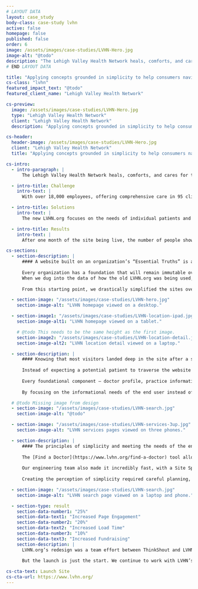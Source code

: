 ```yaml
---
# LAYOUT DATA
layout: case_study
body-class: case-study lvhn
active: false
homepage: false
published: false
order: 6
image: /assets/images/case-studies/LVHN-Hero.jpg
image-alt: "@todo"
description: "The Lehigh Valley Health Network heals, comforts, and cares for the communities of Eastern Pennsylvania. To realize its vision of providing superior care within its region, LVHN has to relate to each patient on an individual level, providing personalized services within the context of a vast organization."
# END LAYOUT DATA

title: "Applying concepts grounded in simplicity to help consumers navigate healthcare’s complexities."
cs-class: "lvhn"
featured_impact_text: "@todo"
featured_client_name: "Lehigh Valley Health Network"

cs-preview:
  image: /assets/images/case-studies/LVHN-Hero.jpg
  type: "Lehigh Valley Health Network"
  client: "Lehigh Valley Health Network"
  description: "Applying concepts grounded in simplicity to help consumers navigate healthcare’s complexities."

cs-header:
  header-image: /assets/images/case-studies/LVHN-Hero.jpg
  client: "Lehigh Valley Health Network"
  title: "Applying concepts grounded in simplicity to help consumers navigate healthcare’s complexities."

cs-intro:
  - intro-paragraph: |
      The Lehigh Valley Health Network heals, comforts, and cares for the communities of Eastern Pennsylvania. To realize its vision of providing superior care within its region, LVHN has to relate to each patient on an individual level, providing personalized services within the context of a vast organization.

  - intro-title: Challenge
    intro-text: |
      With over 18,000 employees, offering comprehensive care in 95 clinical specialties across eight campuses and dozens of other facilities, complemented by clinical research and education, LVHN’s complexities threatened to overwhelm the needs of its patients.

  - intro-title: Solutions
    intro-text: |
      The new LVHN.org focuses on the needs of individual patients and simplifies the basic experience of finding critical information. By layering the intricacies of healthcare over this base, each user journey is customized to their individual needs and interests.

  - intro-title: Results
    intro-text: |
      After one month of the site being live, the number of people showing intent to make an appointment (“click to call”) is double the number for the entire FY19 currently being reported.

cs-sections:
  - section-description: |
      #### A website built on an organization’s “Essential Truths” is a website built to last.
        
      Every organization has a foundation that will remain immutable over time. In the case of LVHN, it is that they will always have _facilities_ where _providers_ render _services_ to _patients_. This physical infrastructure dedicated to caring for patients will remain true for LVHN for decades, regardless of advances in technology, like “Video Visits”.
      When we dug into the data of how the old LVHN.org was being used, we found correspondence to how consumers used the site: the vast majority of site traffic was concentrated in areas related to finding a doctor, a location, or a service. Despite an information architecture that gave nearly equal weight to things like detailed information about conditions, wellness resources, and information about LVHN’s research and education initiatives, site visitors worked around most of the content provided to find what they needed: in-person healthcare.
        
      From this starting point, we drastically simplified the sites overarching information architecture and focused it on Doctors, Locations, and Services. 

  - section-image: "/assets/images/case-studies/LVHN-hero.jpg"
    section-image-alt: "LVHN homepage viewed on a desktop."

  - section-image1: "/assets/images/case-studies/LVHN-location-ipad.jpg"
    section-image-alt1: "LVHN homepage viewed on a tablet."

    # @todo This needs to be the same height as the first image.
    section-image2: "/assets/images/case-studies/LVHN-location-detail.jpg"
    section-image-alt2: "LVHN location detail viewed on a laptop."

  - section-description: |
      #### Knowing that most visitors landed deep in the site after a search rather than going through the home page, we designed every page to serve as a potential landing page, consolidating vital information related to the expressed interest of the user.
      
      Instead of expecting a potential patient to traverse the website from section to section, we brought all the information straight to the patient, wherever they happened to be.
      
      Every foundational component – doctor profile, practice information, location detail, or overview of a service – layers in the other components right where the user lands. If the starting point is [a service page about cancer surgery](https://www.lvhn.org/medical-services/cancer-surgery), the doctors who provide that service and the locations the service is offered are front and center. If instead, the user lands on [a health center down the road from their home](https://www.lvhn.org/locations/lvpg-ear-nose-and-throat-muhlenberg), the doctors who work there and the services provided are right there, too. And once the user gets to [a list of doctors](https://www.lvhn.org/locations/lvpg-ear-nose-and-throat-muhlenberg/doctors#scroll), all of the essential information and the ability to make an appointment can be accessed immediately.
      
      By focusing on the informational needs of the end user instead of organizational priorities and structures, we actually made it easier for LVHN to meet its mission.

  # @todo Missing image from design
  - section-image: "/assets/images/case-studies/LVHN-search.jpg"
    section-image-alt: "@todo"

  - section-image: "/assets/images/case-studies/LVHN-services-3up.jpg"
    section-image-alt: "LVHN services pages viewed on three phones."

  - section-description: |
      #### The principles of simplicity and meeting the needs of the end user extend to every interface design
    
      The [Find a Doctor](https://www.lvhn.org/find-a-doctor) tool allows visitors to enter any term into a single search box – be it a condition, a service, a location, or a doctor’s name – and get a result, rather than overwhelming with multiple options and filters right off the bat. Subtle personalization reorders search results to bring up suggestions closer to a user’s location (when it’s known). Data-informed hierarchical layering highlights the information most likely to be needed while still providing access to greater detail.
    
      Our engineering team also made it incredibly fast, with a Site Speed index of just 1.6 seconds, in spite of the complex data structures driving the site.
    
      Creating the perception of simplicity required careful planning, with our design and technical leads in constant communication. The underlying content structures and relationships, taxonomies, and integrations with third-party systems all work behind the scenes to create a user experience that reinforces the brand promise of LVHN: superior care within your own community.

  - section-image: "/assets/images/case-studies/LVHN-search.jpg"
    section-image-alt: "LVHN search page viewed on a laptop and phone."

  - section-type: result
    section-data-number1: "25%"
    section-data-text1: "Increased Page Engagement"
    section-data-number2: "20%"
    section-data-text2: "Increased Load Time"
    section-data-number3: "10%"
    section-data-text3: "Increased Fundraising"
    section-description: |
      LVHN.org’s redesign was a team effort between ThinkShout and LVHN. It involved 20 designers, developers, and project managers on our end interacting with dozens of stakeholders and decision-makers at LVHN over the course of two years. In the end, we launched a site that stayed true to the initial vision of creating a simple, intuitive website that focused on the needs of patients.
        
      But the launch is just the start. We continue to work with LVHN’s team to design tests against daily human interactions to continue to improve the online experience and ensure that it lives up to the world-class care patients receive from the Lehigh Valley Health Network.

cs-cta-text: Launch Site
cs-cta-url: https://www.lvhn.org/
---
```

